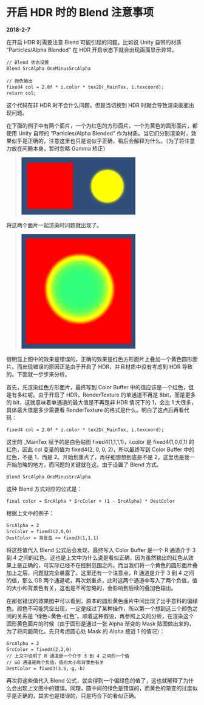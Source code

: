 # 开启 HDR 时的 Blend 注意事项

**2018-2-7**

在开启 HDR 时需要注意 Blend 可能引起的问题。比如说 Unity 自带的材质 “Particles/Alpha Blended” 在 HDR 开启状态下就会出现画面显示异常。

	// Blend 状态设置
	Blend SrcAlpha OneMinusSrcAlpha

	// 颜色输出
	fixed4 col = 2.0f * i.color * tex2D(_MainTex, i.texcoord);
	return col;

这个代码在非 HDR 时不会什么问题，但是当切换到 HDR 时就会导致渲染画面出现问题。

在下面的例子中有两个面片，一个为红色的方形面片，一个为黄色的圆形面片，都使用 Unity 自带的 “Particles/Alpha Blended” 作为材质。当它们分别渲染时，效果似乎是正确的，注意这里也只是说似乎正确，稍后会解释为什么。（为了将注意力放在问题本身，暂时忽略 Gamma 矫正）

> <img src="HDR-Blend/1.jpg" width="300"/>

将这两个面片一起渲染时问题就出现了。

> <img src="HDR-Blend/2.jpg" width="300"/>

很明显上图中的效果是错误的，正确的效果是红色方形面片上叠加一个黄色圆形面片。而出现错误的原因正是由于开启了 HDR，并且材质中没有考虑到 HDR 导致的。下面就一步步来分析。

首先，先渲染红色方形面片，最终写到 Color Buffer 中的值应该是一个红色，但是有多红呢。由于开启了 HDR，RenderTexture 的单通道不再是 8bit，而是更多的 bit，这就意味着单通道的最大值是不再是非 HDR 情况下的 1，会比 1 大很多，具体最大值是多少需要看 RenderTexture 的格式是什么。明白了这点后再看代码：

	fixed4 col = 2.0f * i.color * tex2D(_MainTex, i.texcoord);

这里的 _MainTex 赋予的是白色贴图 fixed4(1,1,1,1)，i.color 是 fixed4(1,0,0,1) 的红色，因此 col 变量的值为 fixed4(2, 0, 0, 2)，所以最终写到 Color Buffer 中的红色，不是 1，而是 2。开始划重点了，再仔细想想到底是不是 2，这里也是我一开始忽略的地方，而问题的关键就在这。由于设置了 Blend 方式。

	Blend SrcAlpha OneMinusSrcAlpha

这种 Blend 方式对应的公式是：

	final color = SrcAlpha * SrcColor + (1 - SrcAlpha) * DestColor

根据上文中的例子：

	SrcAlpha = 2
	SrcColor = fixed3(2,0,0)
	DestColor = 背景色 <= fixed3(1,1,1)

将这些值代入 Blend 公式后会发现，最终写入 Color Buffer 是一个 R 通道介于 3 到 4 之间的红色。这也是上文中为什么说是看似正确，因为虽然输出的红色从效果上是正确的，可实际已经不在控制范围之内。而当我们将一个黄色的圆形面片叠加上之后，问题就完全暴露了。这里还有一个注意点，R 通道是介于 3 到 4 之间的值，那么 GB 两个通道呢，再次划重点，此时这两个通道中写入了两个负值，值的大小和背景色有关，这也是不可忽略的，会影响到后续的叠加色输出。

在那张错误的效果图中可以看到，原本的圆形黄色面片中间出现了出乎意料的偏绿色。颜色不可能凭空出现，一定是经过了某种操作，所以第一个想到这三个颜色之间的关系是 “绿色=黄色-红色”。顺着这种假设，再参照上文的分析，在渲染这个圆形黄色面片的时候（由于圆形是通过一张 Alpha 渐变的 Mask 贴图做出来的，为了将问题简化，先只考虑圆心处 Mask 的 Alpha 接近 1 的情况）：

	SrcAlpha = 2
	SrcColor = fixed4(2,2,0)
	// 上文中说明了 R 通道是一个介于 3 到 4 之间的一个值
	// GB 通道是两个负值，值的大小和背景色有关
	DestColor = fixed3(3.5,-g,-b) 

再次将这些值代入 Blend 公式，就会得到一个偏绿色的值了，这也就解释了为什么会出现上文图中的错误。同理，圆中间的绿色是错误的，而黄色的渐变的过度似乎是正确的，其实也是错误的，只是巧合下的看似正确。